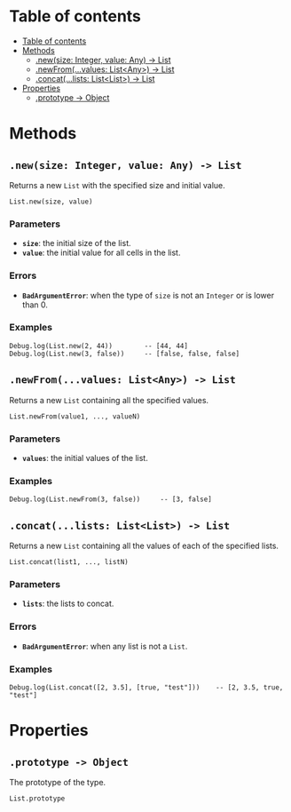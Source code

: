 
# Table of contents

- [Table of contents](#table-of-contents)
- [Methods](#methods)
  - [.new(size: Integer, value: Any) -&gt; List](#newsize-integer-value-any--gt-list)
  - [.newFrom(...values: List&lt;Any&gt;) -&gt; List](#newfromvalues-listltanygt--gt-list)
  - [.concat(...lists: List&lt;List&gt;) -&gt; List](#concatlists-listltlistgt--gt-list)
- [Properties](#properties)
  - [.prototype -&gt; Object](#prototype--gt-object)

# Methods

## `.new(size: Integer, value: Any) -> List`

Returns a new `List` with the specified size and initial value.

```lxm
List.new(size, value)
```

### Parameters

- **`size`**: the initial size of the list.
- **`value`**: the initial value for all cells in the list.

### Errors

- **`BadArgumentError`**: when the type of `size` is not an `Integer` or is lower than 0.

### Examples

```lxm
Debug.log(List.new(2, 44))        -- [44, 44]
Debug.log(List.new(3, false))     -- [false, false, false]
```

## `.newFrom(...values: List<Any>) -> List`

Returns a new `List` containing all the specified values.

```lxm
List.newFrom(value1, ..., valueN)
```

### Parameters

- **`values`**: the initial values of the list.

### Examples

```lxm
Debug.log(List.newFrom(3, false))     -- [3, false]
```

## `.concat(...lists: List<List>) -> List`

Returns a new `List` containing all the values of each of the specified lists.

```lxm
List.concat(list1, ..., listN)
```

### Parameters

- **`lists`**: the lists to concat.

### Errors

- **`BadArgumentError`**: when any list is not a `List`.

### Examples

```lxm
Debug.log(List.concat([2, 3.5], [true, "test"]))    -- [2, 3.5, true, "test"]
```

# Properties

## `.prototype -> Object`

The prototype of the type.

```lxm
List.prototype
```
